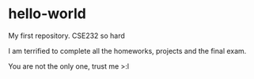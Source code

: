 # hello-world
My first repository. CSE232 so hard 

I am terrified to complete all the homeworks, projects and the final exam.

You are not the only one, trust me >:l
